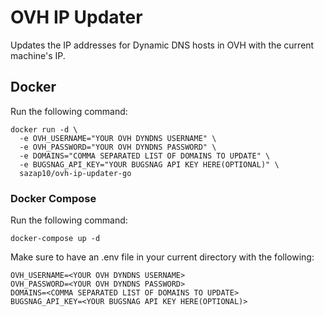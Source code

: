 # OVH IP Updater
Updates the IP addresses for Dynamic DNS hosts in OVH with the current machine's IP.

## Docker
Run the following command:

```
docker run -d \
  -e OVH_USERNAME="YOUR OVH DYNDNS USERNAME" \
  -e OVH_PASSWORD="YOUR OVH DYNDNS PASSWORD" \
  -e DOMAINS="COMMA SEPARATED LIST OF DOMAINS TO UPDATE" \
  -e BUGSNAG_API_KEY="YOUR BUGSNAG API KEY HERE(OPTIONAL)" \
  sazap10/ovh-ip-updater-go
```

### Docker Compose
Run the following command:

```
docker-compose up -d
```

Make sure to have an .env file in your current directory with the following:

```
OVH_USERNAME=<YOUR OVH DYNDNS USERNAME>
OVH_PASSWORD=<YOUR OVH DYNDNS PASSWORD>
DOMAINS=<COMMA SEPARATED LIST OF DOMAINS TO UPDATE>
BUGSNAG_API_KEY=<YOUR BUGSNAG API KEY HERE(OPTIONAL)>
```
